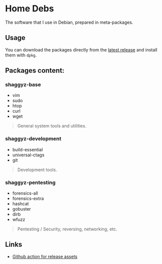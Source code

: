 # Home Debs

The software that I use in Debian, prepared in meta-packages.

## Usage

You can download the packages directly from the [latest release](https://github.com/shaggyz/home-debs/releases/latest) and install them with `dpkg`.

## Packages content:

### shaggyz-base

- vim
- sudo
- htop
- curl
- wget

> General system tools and utilities.

### shaggyz-development

- build-essential
- universal-ctags
- git

> Development tools.

### shaggyz-pentesting

- forensics-all
- forensics-extra
- hashcat
- gobuster
- dirb
- wfuzz

> Pentesting / Security, reversing, networking, etc.

## Links

- [Github action for release assets](https://github.com/actions/upload-release-asset)
